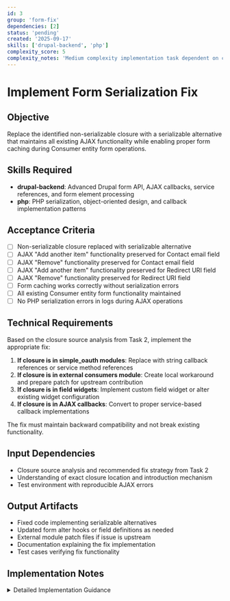 ```yaml
---
id: 3
group: 'form-fix'
dependencies: [2]
status: 'pending'
created: '2025-09-17'
skills: ['drupal-backend', 'php']
complexity_score: 5
complexity_notes: 'Medium complexity implementation task dependent on closure source analysis'
---
```


# Implement Form Serialization Fix

## Objective

Replace the identified non-serializable closure with a serializable alternative that maintains all existing AJAX functionality while enabling proper form caching during Consumer entity form operations.

## Skills Required

- **drupal-backend**: Advanced Drupal form API, AJAX callbacks, service references, and form element processing
- **php**: PHP serialization, object-oriented design, and callback implementation patterns

## Acceptance Criteria

- [ ] Non-serializable closure replaced with serializable alternative
- [ ] AJAX "Add another item" functionality preserved for Contact email field
- [ ] AJAX "Remove" functionality preserved for Contact email field
- [ ] AJAX "Add another item" functionality preserved for Redirect URI field
- [ ] AJAX "Remove" functionality preserved for Redirect URI field
- [ ] Form caching works correctly without serialization errors
- [ ] All existing Consumer entity form functionality maintained
- [ ] No PHP serialization errors in logs during AJAX operations

## Technical Requirements

Based on the closure source analysis from Task 2, implement the appropriate fix:

1. **If closure is in simple_oauth modules**: Replace with string callback references or service method references
2. **If closure is in external consumers module**: Create local workaround and prepare patch for upstream contribution
3. **If closure is in field widgets**: Implement custom field widget or alter existing widget configuration
4. **If closure is in AJAX callbacks**: Convert to proper service-based callback implementations

The fix must maintain backward compatibility and not break existing functionality.

## Input Dependencies

- Closure source analysis and recommended fix strategy from Task 2
- Understanding of exact closure location and introduction mechanism
- Test environment with reproducible AJAX errors

## Output Artifacts

- Fixed code implementing serializable alternatives
- Updated form alter hooks or field definitions as needed
- External module patch files if issue is upstream
- Documentation explaining the fix implementation
- Test cases verifying fix functionality

## Implementation Notes

<details>
<summary>Detailed Implementation Guidance</summary>

**Common Fix Patterns:**

1. **Replace Anonymous Functions with String References:**

   ```php
   // Before (non-serializable):
   $form['field']['#ajax']['callback'] = function($form, $form_state) { ... };

   // After (serializable):
   $form['field']['#ajax']['callback'] = '::ajaxCallback';
   // Or: [SomeClass::class, 'methodName']
   ```

2. **Convert Object Method Callbacks to Service References:**

   ```php
   // Before:
   $form['field']['#ajax']['callback'] = [$this, 'ajaxCallback'];

   // After:
   $form['field']['#ajax']['callback'] = 'simple_oauth_native_apps.consumer_form_alter:detectClientTypeAjax';
   ```

3. **Use Static Class Methods:**

   ```php
   // Before:
   $form['field']['#ajax']['callback'] = [$object_instance, 'method'];

   // After:
   $form['field']['#ajax']['callback'] = [ClassName::class, 'staticMethod'];
   ```

**Implementation Steps:**

1. **Analyze Fix Requirements:**
   - Review findings from Task 2 to understand exact closure type
   - Identify the correct serializable alternative pattern
   - Plan backward compatibility preservation strategy

2. **Implement Fix Based on Source:**

   **If in ConsumerNativeAppsFormAlter:**
   - Modify `detectClientTypeAjax` callback reference in `alterForm()` method
   - Ensure service injection works correctly with new callback pattern
   - Update form alter service definition if needed

   **If in Field Definitions:**
   - Modify field widget configurations in `hook_entity_base_field_info()`
   - Update AJAX callback references to use serializable patterns
   - Test field widget functionality after changes

   **If in External Module:**
   - Create patch file for upstream contribution
   - Implement local workaround using form alter hooks
   - Document external dependency and patch application

3. **Service Configuration Updates:**

   ```yaml
   # In simple_oauth_21.services.yml if needed
   simple_oauth_native_apps.consumer_form_alter:
     class: Drupal\simple_oauth_native_apps\Form\ConsumerNativeAppsFormAlter
     arguments:
       [
         '@config.factory',
         '@entity_type.manager',
         '@simple_oauth_native_apps.configuration_validator',
         '@simple_oauth_native_apps.native_client_detector',
         '@simple_oauth_native_apps.config_structure_mapper',
       ]
   ```

4. **Testing During Implementation:**
   - Test each change incrementally
   - Verify AJAX functionality after each modification
   - Ensure form can be serialized without errors
   - Check that all Consumer entity operations continue working

5. **Error Handling:**
   - Add try-catch blocks around callback operations
   - Provide meaningful error messages if callbacks fail
   - Ensure graceful degradation if AJAX functionality encounters issues

**Patch Creation (if needed):**

1. Create patch file using `git diff` or `diff -u`
2. Follow Drupal.org patch naming conventions
3. Include clear description of the issue and fix
4. Test patch application and functionality
</details>
